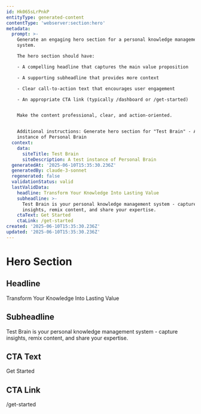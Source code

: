 ```yaml
---
id: Hk065sLrPnkP
entityType: generated-content
contentType: 'webserver:section:hero'
metadata:
  prompt: >-
    Generate an engaging hero section for a personal knowledge management
    system. 

    The hero section should have:

    - A compelling headline that captures the main value proposition

    - A supporting subheadline that provides more context

    - Clear call-to-action text that encourages user engagement

    - An appropriate CTA link (typically /dashboard or /get-started)


    Make the content professional, clear, and action-oriented.


    Additional instructions: Generate hero section for "Test Brain" - A test
    instance of Personal Brain
  context:
    data:
      siteTitle: Test Brain
      siteDescription: A test instance of Personal Brain
  generatedAt: '2025-06-10T15:35:30.236Z'
  generatedBy: claude-3-sonnet
  regenerated: false
  validationStatus: valid
  lastValidData:
    headline: Transform Your Knowledge Into Lasting Value
    subheadline: >-
      Test Brain is your personal knowledge management system - capture
      insights, remix content, and share your expertise.
    ctaText: Get Started
    ctaLink: /get-started
created: '2025-06-10T15:35:30.236Z'
updated: '2025-06-10T15:35:30.236Z'
---
```

# Hero Section

## Headline
Transform Your Knowledge Into Lasting Value

## Subheadline
Test Brain is your personal knowledge management system - capture insights, remix content, and share your expertise.

## CTA Text
Get Started

## CTA Link
/get-started
